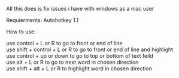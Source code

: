 All this does is fix issues i have with windows as a mac user

Requierments: Autohotkey 1.1

How to use:

use control + L or R to go to front or end of line <br/> 
use shift + control + L or R to go to front or end of line and highlight <br/>
use control + up or down to go to top or bottom of text feild <br/>
use alt + L or R to go to next word in chosen direction <br/>
use shift + alt + L or R to highlight word in chosen direction <br/>
